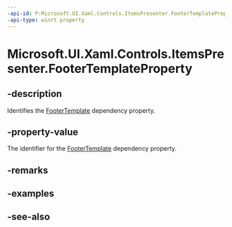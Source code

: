 ```yaml
---
-api-id: P:Microsoft.UI.Xaml.Controls.ItemsPresenter.FooterTemplateProperty
-api-type: winrt property
---
```


<!-- Property syntax
public Windows.UI.Xaml.DependencyProperty FooterTemplateProperty { get; }
-->

# Microsoft.UI.Xaml.Controls.ItemsPresenter.FooterTemplateProperty

## -description
Identifies the [FooterTemplate](itemspresenter_footertemplate.md) dependency property.

## -property-value
The identifier for the [FooterTemplate](itemspresenter_footertemplate.md) dependency property.

## -remarks

## -examples

## -see-also

